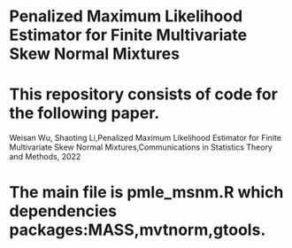 # Penalized Maximum Likelihood Estimator for Finite Multivariate Skew Normal Mixtures
# This repository consists of code for the following paper.
Weisan Wu, Shaoting Li,Penalized Maximum Likelihood Estimator for Finite Multivariate Skew Normal Mixtures,Communications in Statistics Theory and Methods, 2022
# The main file is pmle_msnm.R which dependencies packages:MASS,mvtnorm,gtools.
